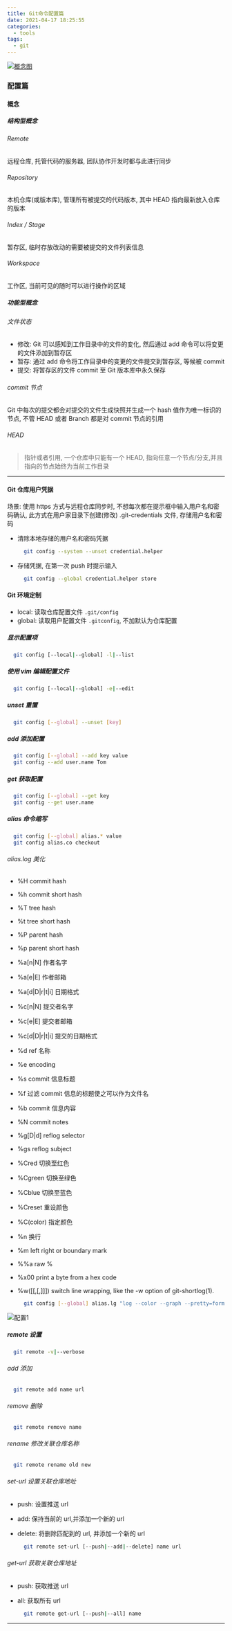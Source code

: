 ```yaml
---
title: Git命令配置篇
date: 2021-04-17 18:25:55
categories:
  - tools
tags:
  - git
---
```


[![概念图](../../images/git-flow-1.jpg)](https://git-scm.com/)

### 配置篇

#### 概念

##### 结构型概念

###### Remote

远程仓库, 托管代码的服务器, 团队协作开发时都与此进行同步

###### Repository

本机仓库(或版本库), 管理所有被提交的代码版本, 其中 HEAD 指向最新放入仓库的版本

###### Index / Stage

暂存区, 临时存放改动的需要被提交的文件列表信息

###### Workspace

工作区, 当前可见的随时可以进行操作的区域

##### 功能型概念

###### 文件状态

- 修改: Git 可以感知到工作目录中的文件的变化, 然后通过 add 命令可以将变更的文件添加到暂存区
- 暂存: 通过 add 命令将工作目录中的变更的文件提交到暂存区, 等候被 commit
- 提交: 将暂存区的文件 commit 至 Git 版本库中永久保存

###### commit 节点

Git 中每次的提交都会对提交的文件生成快照并生成一个 hash 值作为唯一标识的节点, 不管 HEAD 或者 Branch 都是对 commit 节点的引用

###### HEAD

> 指针或者引用, 一个仓库中只能有一个 HEAD, 指向任意一个节点/分支,并且指向的节点始终为当前工作目录

---

<!-- more -->

#### Git 仓库用户凭据

场景: 使用 https 方式与远程仓库同步时, 不想每次都在提示框中输入用户名和密码确认, 此方式在用户家目录下创建(修改) .git-credentials 文件, 存储用户名和密码

- 清除本地存储的用户名和密码凭据

  ```bash
    git config --system --unset credential.helper
  ```

- 存储凭据, 在第一次 push 时提示输入

  ```bash
    git config --global credential.helper store
  ```

#### Git 环境定制

- local: 读取仓库配置文件 `.git/config`
- global: 读取用户配置文件 `.gitconfig`, 不加默认为仓库配置

##### 显示配置项

```bash
  git config [--local|--global] -l|--list
```

##### 使用 vim 编辑配置文件

```bash
  git config [--local|--global] -e|--edit
```

##### unset 重置

```bash
  git config [--global] --unset [key]
```

##### add 添加配置

```bash
  git config [--global] --add key value
  git config --add user.name Tom
```

##### get 获取配置

```bash
  git config [--global] --get key
  git config --get user.name
```

##### alias 命令缩写

```bash
  git config [--global] alias.* value
  git config alias.co checkout
```

###### alias.log 美化

- %H commit hash
- %h commit short hash
- %T tree hash
- %t tree short hash
- %P parent hash
- %p parent short hash
- %a[n|N] 作者名字
- %a[e|E] 作者邮箱
- %a[d|D|r|t|i] 日期格式
- %c[n|N] 提交者名字
- %c[e|E] 提交者邮箱
- %c[d|D|r|t|i] 提交的日期格式
- %d ref 名称
- %e encoding
- %s commit 信息标题
- %f 过滤 commit 信息的标题使之可以作为文件名
- %b commit 信息内容
- %N commit notes
- %g[D|d] reflog selector
- %gs reflog subject
- %Cred 切换至红色
- %Cgreen 切换至绿色
- %Cblue 切换至蓝色
- %Creset 重设颜色
- %C(color) 指定颜色
- %n 换行
- %m left right or boundary mark
- %%a raw %
- %x00 print a byte from a hex code
- %w([[,[,]]]) switch line wrapping, like the -w option of git-shortlog(1).

  ```bash
    git config [--global] alias.lg "log --color --graph --pretty=format:'%Cred%h%Creset -%C(yellow)%d%Creset %s %Cgreen(%cr) %C(bold blue)<%an>%Creset' --abbrev-commit"
  ```

![配置1](../../images/git-config-1.jpg)

##### remote 设置

```bash
  git remote -v|--verbose
```

###### add 添加

```bash
  git remote add name url
```

###### remove 删除

```bash
  git remote remove name
```

###### rename 修改关联仓库名称

```bash
  git remote rename old new
```

###### set-url 设置关联仓库地址

- push: 设置推送 url
- add: 保持当前的 url,并添加一个新的 url
- delete: 将删除匹配到的 url, 并添加一个新的 url

  ```bash
    git remote set-url [--push|--add|--delete] name url
  ```

###### get-url 获取关联仓库地址

- push: 获取推送 url
- all: 获取所有 url

  ```bash
    git remote get-url [--push|--all] name
  ```

---
